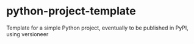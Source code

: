 # python-project-template
Template for a simple Python project, eventually to be published in PyPI, using versioneer
